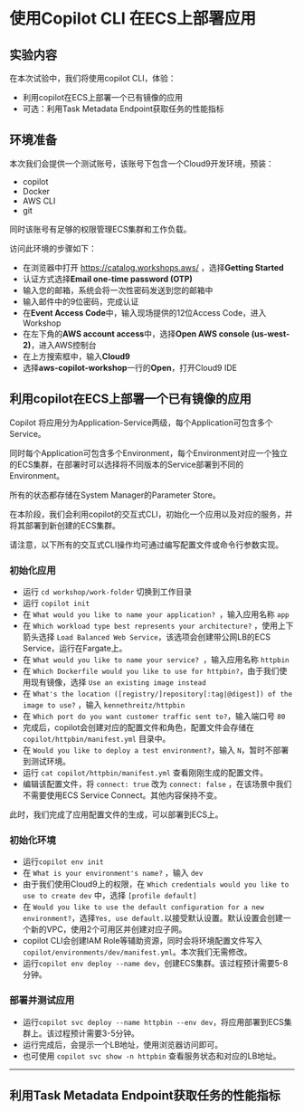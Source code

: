 # 使用Copilot CLI 在ECS上部署应用

## 实验内容

在本次试验中，我们将使用copilot CLI，体验：
* 利用copilot在ECS上部署一个已有镜像的应用
* 可选：利用Task Metadata Endpoint获取任务的性能指标

## 环境准备

本次我们会提供一个测试账号，该账号下包含一个Cloud9开发环境，预装：

* copilot
* Docker
* AWS CLI
* git

同时该账号有足够的权限管理ECS集群和工作负载。

访问此环境的步骤如下：

* 在浏览器中打开 https://catalog.workshops.aws/ ，选择**Getting Started**
* 认证方式选择**Email one-time password (OTP)**
* 输入您的邮箱，系统会将一次性密码发送到您的邮箱中
* 输入邮件中的9位密码，完成认证
* 在**Event Access Code**中，输入现场提供的12位Access Code，进入Workshop
* 在左下角的**AWS account access**中，选择**Open AWS console (us-west-2)**，进入AWS控制台
* 在上方搜索框中，输入**Cloud9**
* 选择**aws-copilot-workshop**一行的**Open**，打开Cloud9 IDE

## 利用copilot在ECS上部署一个已有镜像的应用

Copilot 将应用分为Application-Service两级，每个Application可包含多个Service。

同时每个Application可包含多个Environment，每个Environment对应一个独立的ECS集群，在部署时可以选择将不同版本的Service部署到不同的Environment。

所有的状态都存储在System Manager的Parameter Store。

在本阶段，我们会利用copilot的交互式CLI，初始化一个应用以及对应的服务，并将其部署到新创建的ECS集群。

请注意，以下所有的交互式CLI操作均可通过编写配置文件或命令行参数实现。

### 初始化应用

* 运行 `cd workshop/work-folder` 切换到工作目录
* 运行 `copilot init`
* 在 `What would you like to name your application? `，输入应用名称 `app`
* 在 `Which workload type best represents your architecture?` ，使用上下箭头选择 `Load Balanced Web Service`，该选项会创建带公网LB的ECS Service，运行在Fargate上。
* 在 `What would you like to name your service? `，输入应用名称 `httpbin`
* 在 `Which Dockerfile would you like to use for httpbin?`，由于我们使用现有镜像，选择 `Use an existing image instead`
* 在 `What's the location ([registry/]repository[:tag|@digest]) of the image to use?` ，输入 `kennethreitz/httpbin`
* 在 `Which port do you want customer traffic sent to?`，输入端口号 `80`
* 完成后，copilot会创建对应的配置文件和角色，配置文件会存储在 `copilot/httpbin/manifest.yml` 目录中。
* 在 `Would you like to deploy a test environment?`，输入 `N`，暂时不部署到测试环境。
* 运行 `cat copilot/httpbin/manifest.yml` 查看刚刚生成的配置文件。
* 编辑该配置文件，将 `connect: true` 改为 `connect: false` ，在该场景中我们不需要使用ECS Service Connect。其他内容保持不变。

此时，我们完成了应用配置文件的生成，可以部署到ECS上。

### 初始化环境

* 运行`copilot env init`
* 在 `What is your environment's name?` ，输入 `dev`
* 由于我们使用Cloud9上的权限，在 `Which credentials would you like to use to create dev` 中，选择 `[profile default]`
* 在 `Would you like to use the default configuration for a new environment?`，选择`Yes, use default.`以接受默认设置。默认设置会创建一个新的VPC，使用2个可用区并创建对应子网。
* copilot CLI会创建IAM Role等辅助资源，同时会将环境配置文件写入`copilot/environments/dev/manifest.yml`。本次我们无需修改。
* 运行`copilot env deploy --name dev`，创建ECS集群。该过程预计需要5-8分钟。

### 部署并测试应用

* 运行`copilot svc deploy --name httpbin --env dev`，将应用部署到ECS集群上。该过程预计需要3-5分钟。
* 运行完成后，会提示一个LB地址，使用浏览器访问即可。
* 也可使用 `copilot svc show -n httpbin` 查看服务状态和对应的LB地址。

---

## 利用Task Metadata Endpoint获取任务的性能指标

